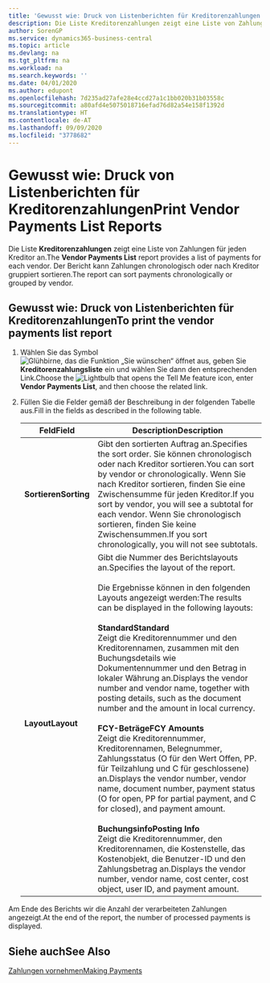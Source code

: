 ```yaml
---
title: 'Gewusst wie: Druck von Listenberichten für Kreditorenzahlungen'
description: Die Liste Kreditorenzahlungen zeigt eine Liste von Zahlungen für jeden Kreditor an. Der Bericht kann Zahlungen chronologisch oder nach Kreditor gruppiert sortieren.
author: SorenGP
ms.service: dynamics365-business-central
ms.topic: article
ms.devlang: na
ms.tgt_pltfrm: na
ms.workload: na
ms.search.keywords: ''
ms.date: 04/01/2020
ms.author: edupont
ms.openlocfilehash: 7d235ad27afe28e4ccd27a1c1bb020b31b03558c
ms.sourcegitcommit: a80afd4e5075018716efad76d82a54e158f1392d
ms.translationtype: HT
ms.contentlocale: de-AT
ms.lasthandoff: 09/09/2020
ms.locfileid: "3778682"
---
```

# <a name="print-vendor-payments-list-reports"></a><span data-ttu-id="9146c-104">Gewusst wie: Druck von Listenberichten für Kreditorenzahlungen</span><span class="sxs-lookup"><span data-stu-id="9146c-104">Print Vendor Payments List Reports</span></span>
<span data-ttu-id="9146c-105">Die Liste **Kreditorenzahlungen** zeigt eine Liste von Zahlungen für jeden Kreditor an.</span><span class="sxs-lookup"><span data-stu-id="9146c-105">The **Vendor Payments List** report provides a list of payments for each vendor.</span></span> <span data-ttu-id="9146c-106">Der Bericht kann Zahlungen chronologisch oder nach Kreditor gruppiert sortieren.</span><span class="sxs-lookup"><span data-stu-id="9146c-106">The report can sort payments chronologically or grouped by vendor.</span></span>  

## <a name="to-print-the-vendor-payments-list-report"></a><span data-ttu-id="9146c-107">Gewusst wie: Druck von Listenberichten für Kreditorenzahlungen</span><span class="sxs-lookup"><span data-stu-id="9146c-107">To print the vendor payments list report</span></span>  

1.  <span data-ttu-id="9146c-108">Wählen Sie das Symbol ![Glühbirne, das die Funktion „Sie wünschen“ öffnet](../../media/ui-search/search_small.png "Tell me-Funktion") aus, geben Sie **Kreditorenzahlungsliste** ein und wählen Sie dann den entsprechenden Link.</span><span class="sxs-lookup"><span data-stu-id="9146c-108">Choose the ![Lightbulb that opens the Tell Me feature](../../media/ui-search/search_small.png "Tell me what you want to do") icon, enter **Vendor Payments List**, and then choose the related link.</span></span>  
2.  <span data-ttu-id="9146c-109">Füllen Sie die Felder gemäß der Beschreibung in der folgenden Tabelle aus.</span><span class="sxs-lookup"><span data-stu-id="9146c-109">Fill in the fields as described in the following table.</span></span>  

    |<span data-ttu-id="9146c-110">Feld</span><span class="sxs-lookup"><span data-stu-id="9146c-110">Field</span></span>|<span data-ttu-id="9146c-111">Description</span><span class="sxs-lookup"><span data-stu-id="9146c-111">Description</span></span>|  
    |---------------------------------|---------------------------------------|  
    |<span data-ttu-id="9146c-112">**Sortieren**</span><span class="sxs-lookup"><span data-stu-id="9146c-112">**Sorting**</span></span>|<span data-ttu-id="9146c-113">Gibt den sortierten Auftrag an.</span><span class="sxs-lookup"><span data-stu-id="9146c-113">Specifies the sort order.</span></span> <span data-ttu-id="9146c-114">Sie können chronologisch oder nach Kreditor sortieren.</span><span class="sxs-lookup"><span data-stu-id="9146c-114">You can sort by vendor or chronologically.</span></span> <span data-ttu-id="9146c-115">Wenn Sie nach Kreditor sortieren, finden Sie eine Zwischensumme für jeden Kreditor.</span><span class="sxs-lookup"><span data-stu-id="9146c-115">If you sort by vendor, you will see a subtotal for each vendor.</span></span> <span data-ttu-id="9146c-116">Wenn Sie chronologisch sortieren, finden Sie keine Zwischensummen.</span><span class="sxs-lookup"><span data-stu-id="9146c-116">If you sort chronologically, you will not see subtotals.</span></span>|  
    |<span data-ttu-id="9146c-117">**Layout**</span><span class="sxs-lookup"><span data-stu-id="9146c-117">**Layout**</span></span>|<span data-ttu-id="9146c-118">Gibt die Nummer des Berichtslayouts an.</span><span class="sxs-lookup"><span data-stu-id="9146c-118">Specifies the layout of the report.</span></span><br /><br /> <span data-ttu-id="9146c-119">Die Ergebnisse können in den folgenden Layouts angezeigt werden:</span><span class="sxs-lookup"><span data-stu-id="9146c-119">The results can be displayed in the following layouts:</span></span><br /><br /> <span data-ttu-id="9146c-120">**Standard**</span><span class="sxs-lookup"><span data-stu-id="9146c-120">**Standard**</span></span><br /> <span data-ttu-id="9146c-121">Zeigt die Kreditorennummer und den Kreditorennamen, zusammen mit den Buchungsdetails wie Dokumentennummer und den Betrag in lokaler Währung an.</span><span class="sxs-lookup"><span data-stu-id="9146c-121">Displays the vendor number and vendor name, together with posting details, such as the document number and the amount in local currency.</span></span><br /><br /> <span data-ttu-id="9146c-122">**FCY-Beträge**</span><span class="sxs-lookup"><span data-stu-id="9146c-122">**FCY Amounts**</span></span><br /> <span data-ttu-id="9146c-123">Zeigt die Kreditorennummer, Kreditorennamen, Belegnummer, Zahlungsstatus (O für den Wert Offen, PP. für Teilzahlung und C für geschlossene) an.</span><span class="sxs-lookup"><span data-stu-id="9146c-123">Displays the vendor number, vendor name, document number, payment status (O for open, PP for partial payment, and C for closed), and payment amount.</span></span><br /><br /> <span data-ttu-id="9146c-124">**Buchungsinfo**</span><span class="sxs-lookup"><span data-stu-id="9146c-124">**Posting Info**</span></span><br /> <span data-ttu-id="9146c-125">Zeigt die Kreditorennummer, den Kreditorennamen, die Kostenstelle, das Kostenobjekt, die Benutzer-ID und den Zahlungsbetrag an.</span><span class="sxs-lookup"><span data-stu-id="9146c-125">Displays the vendor number, vendor name, cost center, cost object, user ID, and payment amount.</span></span>|  

 <span data-ttu-id="9146c-126">Am Ende des Berichts wir die Anzahl der verarbeiteten Zahlungen angezeigt.</span><span class="sxs-lookup"><span data-stu-id="9146c-126">At the end of the report, the number of processed payments is displayed.</span></span>  

## <a name="see-also"></a><span data-ttu-id="9146c-127">Siehe auch</span><span class="sxs-lookup"><span data-stu-id="9146c-127">See Also</span></span>  
[<span data-ttu-id="9146c-128">Zahlungen vornehmen</span><span class="sxs-lookup"><span data-stu-id="9146c-128">Making Payments</span></span>](../../payables-make-payments.md)
